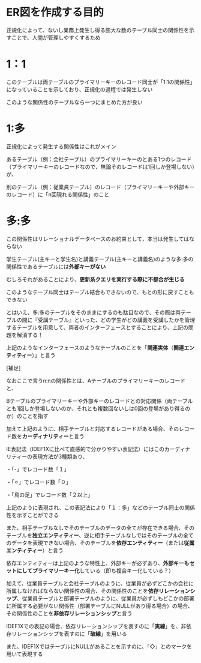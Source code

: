 # ER図を作成する目的

正規化によって、ないし業務上発生し得る膨大な数のテーブル同士の関係性を示すことで、人間が管理しやすくするため

# 1：1

このテーブルは両テーブルのプライマリーキーのレコード同士が「1:1の関係性」になっていることを示しており、正規化の過程では発生しない

このような関係性のテーブルなら一つにまとめた方が良い

# 1:多

正規化によって発生する関係性はこれがメイン

あるテーブル（例：会社テーブル）のプライマリーキーのとある1つのレコード（プライマリーキーのレコードなので、無論そのレコードは1回しか登場しない）が、

別のテーブル（例：従業員テーブル）のレコード（プライマリーキーや外部キーのレコード）に「n回現れる関係性」のこと

# 多:多

この関係性はリレーショナルデータベースのお約束として、本当は発生してはならない

学生テーブル(主キーと学生名)と講義テーブル(主キーと講義名)のような多:多の関係性であるテーブルには**外部キーがない**

むしろそれがあることにより、**更新系クエリを実行する際に不都合が生じる**

このようなテーブル同士はテーブル結合もできないので、もとの形に戻すこともできない

とはいえ、多:多のテーブルをそのままにするのも駄目なので、その際は両テーブルの間に『受講テーブル』といった、どの学生がどの講義を受講したかを管理するテーブルを用意して、両者のインターフェースとすることにより、上記の問題を解消する！ 

上記のようなインターフェースのようなテーブルのことを「**関連実体**（**関連エンティティー**）」と言う

[補足]

なおここで言うn:nの関係性とは、Aテーブルのプライマリーキーのレコードと、

Bテーブルのプライマリーキーや外部キーのレコードとの対応関係（両テーブルとも1回しか登場しないのか、それとも複数回ないしは0回の登場があり得るのか）のことを指す

加えて上記のように、相手テーブルと対応するレコードがある場合、そのレコード数を**カーディナリティー**と言う

IE表記法（IDEF1Xに比べて直感的で分かりやすい表記法）にはこのカーディナリティーの表現方法が3種類あり、

・「-」でレコード数「１」

・「⚪︎」でレコード数「０」

・「鳥の足」でレコード数「２以上」

上記のように表現され、この表記法により「１：多」などのテーブル同士の関係性を示すことができる

また、相手テーブルなしでそのテーブルのデータの全てが存在できる場合、そのテーブルを**独立エンティティー**、逆に相手テーブルなしではそのテーブルの全てのデータを表現できない場合、そのテーブルを**依存エンティティー**（または**従属エンティティー**）と言う

依存エンティティーは上記のような特性上、外部キーが必ずあり、**外部キーもセットにしてプライマリーキー化**している（即ち複合キー化している？）

加えて、従業員テーブルと会社テーブルのように、従業員が必ずどこかの会社に所属しなければならない関係性の場合、その関係性のことを**依存リレーションシップ**、従業員テーブルと部署テーブルのように、従業員が必ずしもどこかの部署に所属する必要がない関係性（部署テーブルにNULLがあり得る場合）の場合、その関係性のことを**非依存リレーションシップ**と言う

IDEF1Xでの表記の場合、依存リレーションシップを表すのに「**実線**」を、非依存リレーションシップを表すのに「**破線**」を用いる

また、IDEF1XではテーブルにNULLがあることを示すのに、「◇」とのマークを用いて表現する
